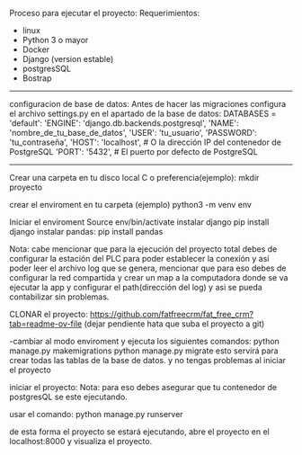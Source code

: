 Proceso para ejecutar el proyecto: 
Requerimientos:
 - linux 
 - Python 3 o mayor
 - Docker
 - Django (version estable)
 - postgresSQL
 - Bostrap 

----------------------------------
configuracion de base de datos:
Antes de hacer las migraciones configura el archivo settings.py en el apartado de la base de datos:
   DATABASES = 
        'default': 
        'ENGINE': 'django.db.backends.postgresql',
        'NAME': 'nombre_de_tu_base_de_datos',
        'USER': 'tu_usuario',
        'PASSWORD': 'tu_contraseña',
        'HOST': 'localhost',  # O la dirección IP del contenedor de PostgreSQL
        'PORT': '5432',  # El puerto por defecto de PostgreSQL


----------------------------------

Crear una carpeta en tu disco local C o preferencia(ejemplo):
mkdir proyecto

crear el enviroment en tu carpeta (ejemplo)
 python3 -m venv env
 
Iniciar el enviroment 
 Source env/bin/activate
instalar django 
pip install django 
instalar pandas: 
pip install pandas

Nota: cabe mencionar que para la ejecución del proyecto total debes de configurar la estación del PLC para poder establecer la conexión y así poder leer el archivo log que se genera, mencionar que para eso debes de configurar la red compartida y crear un map a la computadora donde se va ejecutar la app y configurar el path(dirección del log) y asi se pueda contabilizar sin problemas. 
 

CLONAR el proyecto:
https://github.com/fatfreecrm/fat_free_crm?tab=readme-ov-file  (dejar pendiente hata que suba el proyecto a git)

-cambiar al modo enviroment y ejecuta los siguientes comandos:
    python manage.py makemigrations
    python manage.py migrate
 esto servirá para crear todas las tablas de la base de datos. y no tengas problemas al iniciar el proyecto


iniciar el proyecto:
Nota: para eso debes asegurar que tu contenedor de postgresQL se este ejecutando.

usar el comando: python manage.py runserver


de esta forma el proyecto se estará ejecutando, abre el proyecto en el localhost:8000 y visualiza el proyecto.


